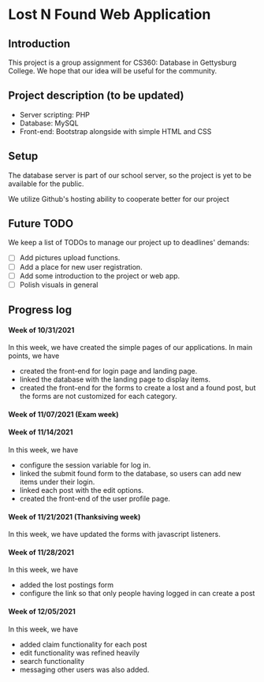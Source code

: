 # Lost N Found Web Application

## Introduction
This project is a group assignment for CS360: Database in Gettysburg College. 
We hope that our idea will be useful for the community.

## Project description (to be updated)
* Server scripting: PHP
* Database: MySQL
* Front-end: Bootstrap alongside with simple HTML and CSS

## Setup
The database server is part of our school server, so the project is yet to be available for the public. 

We utilize Github's hosting ability to cooperate better for our project

## Future TODO
We keep a list of TODOs to manage our project up to deadlines' demands:
- [ ] Add pictures upload functions.
- [ ] Add a place for new user registration.
- [ ] Add some introduction to the project or web app.
- [ ] Polish visuals in general 

## Progress log
#### Week of 10/31/2021
In this week, we have created the simple pages of our applications. In main points, we have
- created the front-end for login page and landing page.
- linked the database with the landing page to display items.
- created the front-end for the forms to create a lost and a found post, but the forms are not customized for each category.

#### Week of 11/07/2021 (Exam week)

#### Week of 11/14/2021
In this week, we have
- configure the session variable for log in.
- linked the submit found form to the database, so users can add new items under their login.
- linked each post with the edit options.
- created the front-end of the user profile page.

#### Week of 11/21/2021 (Thanksiving week)
In this week, we have updated the forms with javascript listeners.

#### Week of 11/28/2021
In this week, we have
- added the lost postings form
- configure the link so that only people having logged in can create a post

#### Week of 12/05/2021
In this week, we have
- added claim functionality for each post
- edit functionality was refined heavily
- search functionality
- messaging other users was also added.
